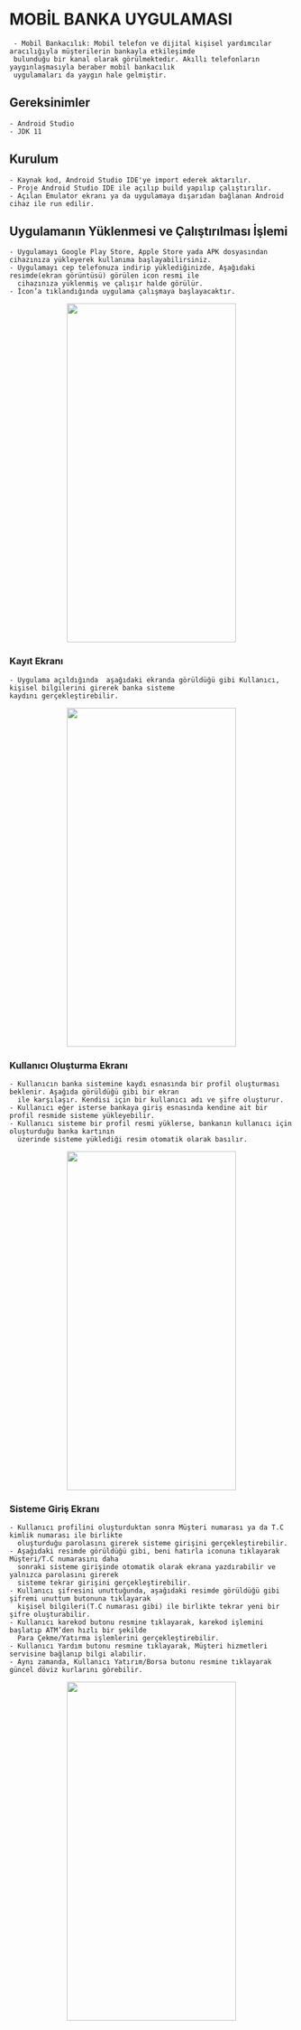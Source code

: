 # MOBİL BANKA UYGULAMASI
     - Mobil Bankacılık: Mobil telefon ve dijital kişisel yardımcılar aracılığıyla müşterilerin bankayla etkileşimde
     bulunduğu bir kanal olarak görülmektedir. Akıllı telefonların yaygınlaşmasıyla beraber mobil bankacılık
     uygulamaları da yaygın hale gelmiştir.

## Gereksinimler
    - Android Studio
    - JDK 11
## Kurulum
    - Kaynak kod, Android Studio IDE'ye import ederek aktarılır.
    - Proje Android Studio IDE ile açılıp build yapılıp çalıştırılır.
    - Açılan Emulator ekranı ya da uygulamaya dışarıdan bağlanan Android cihaz ile run edilir.
    
## Uygulamanın Yüklenmesi ve Çalıştırılması İşlemi
    - Uygulamayı Google Play Store, Apple Store yada APK dosyasından cihazınıza yükleyerek kullanıma başlayabilirsiniz.
    - Uygulamayı cep telefonuza indirip yüklediğinizde, Aşağıdaki resimde(ekran görüntüsü) görülen icon resmi ile
      cihazınıza yüklenmiş ve çalışır halde görülür.
    - İcon’a tıklandığında uygulama çalışmaya başlayacaktır.
<p align="center">
  <img width="300" height="600" src="https://user-images.githubusercontent.com/81168263/154986057-7345195e-3772-477c-acba-2f120cf54257.jpg">
</p>


### Kayıt Ekranı
    - Uygulama açıldığında  aşağıdaki ekranda görüldüğü gibi Kullanıcı, kişisel bilgilerini girerek banka sisteme
    kaydını gerçekleştirebilir.
 <p align="center">
  <img width="300" height="600" src="https://user-images.githubusercontent.com/81168263/154991533-ec87022b-9f64-44c4-9634-ec6715af7dd8.jpg">
</p>
    

### Kullanıcı Oluşturma Ekranı
    - Kullanıcın banka sistemine kaydı esnasında bir profil oluşturması beklenir. Aşağıda görüldüğü gibi bir ekran
      ile karşılaşır. Kendisi için bir kullanıcı adı ve şifre oluşturur.
    - Kullanıcı eğer isterse bankaya giriş esnasında kendine ait bir profil resmide sisteme yükleyebilir.
    - Kullanıcı sisteme bir profil resmi yüklerse, bankanın kullanıcı için oluşturduğu banka kartının
      üzerinde sisteme yüklediği resim otomatik olarak basılır.
<p align="center">
  <img width="300" height="600" src="https://user-images.githubusercontent.com/81168263/154992558-674886d5-742a-4fce-91ee-4973230d7f91.jpg">
</p>   


### Sisteme Giriş Ekranı
    - Kullanıcı profilini oluşturduktan sonra Müşteri numarası ya da T.C kimlik numarası ile birlikte 
      oluşturduğu parolasını girerek sisteme girişini gerçekleştirebilir.
    - Aşağıdaki resimde görüldüğü gibi, beni hatırla iconuna tıklayarak  Müşteri/T.C numarasını daha 
      sonraki sisteme girişinde otomatik olarak ekrana yazdırabilir ve yalnızca parolasını girerek
      sisteme tekrar girişini gerçekleştirebilir. 
    - Kullanıcı şifresini unuttuğunda, aşağıdaki resimde görüldüğü gibi şifremi unuttum butonuna tıklayarak 
      kişisel bilgileri(T.C numarası gibi) ile birlikte tekrar yeni bir şifre oluşturabilir.
    - Kullanıcı karekod butonu resmine tıklayarak, karekod işlemini başlatıp ATM’den hızlı bir şekilde
      Para Çekme/Yatırma işlemlerini gerçekleştirebilir.
    - Kullanıcı Yardım butonu resmine tıklayarak, Müşteri hizmetleri servisine bağlanıp bilgi alabilir.
    - Aynı zamanda, Kullanıcı Yatırım/Borsa butonu resmine tıklayarak güncel döviz kurlarını görebilir.
<p align="center">
  <img width="300" height="600" src="https://user-images.githubusercontent.com/81168263/154994255-28568510-90f9-4f59-ae30-8ffe4c44f9d3.jpg">
</p> 



  

  

 
  
  


      
    
    
